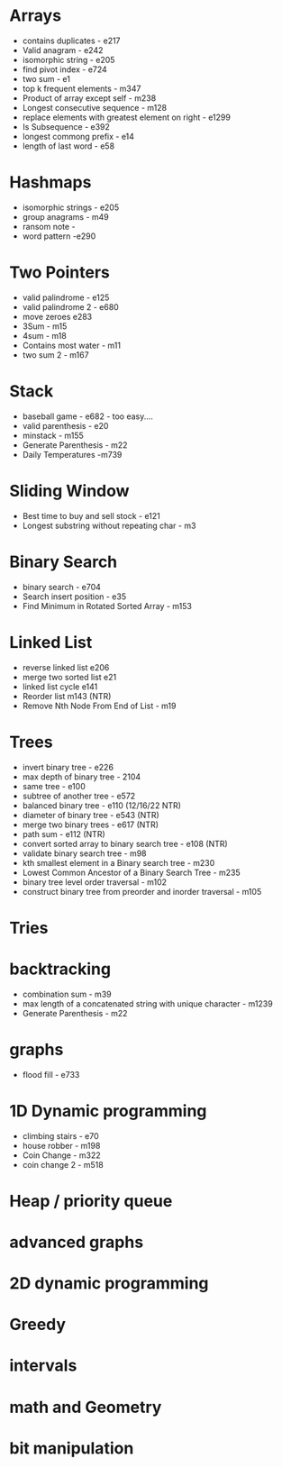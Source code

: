 # Arrays 

- contains duplicates - e217
- Valid anagram - e242
- isomorphic string - e205
- find pivot index - e724
- two sum - e1
- top k frequent elements - m347
- Product of array except self - m238
- Longest consecutive sequence - m128
- replace elements with greatest element on right - e1299
- Is Subsequence - e392
- longest commong prefix - e14
- length of last word - e58


# Hashmaps

- isomorphic strings - e205
- group anagrams - m49
- ransom note - 
- word pattern -e290

# Two Pointers

- valid palindrome - e125
- valid palindrome 2 - e680
- move zeroes e283
- 3Sum - m15
- 4sum - m18
- Contains most water - m11
- two sum 2 - m167

# Stack
- baseball game - e682 - too easy....
- valid parenthesis - e20
- minstack - m155
- Generate Parenthesis - m22
- Daily Temperatures -m739

# Sliding Window

- Best time to buy and sell stock - e121
- Longest substring without repeating char - m3

# Binary Search
- binary search - e704
- Search insert position - e35
- Find Minimum in Rotated Sorted Array - m153


# Linked List

- reverse linked list e206
- merge two sorted list e21
- linked list cycle e141
- Reorder list m143 (NTR)
- Remove Nth Node From End of List - m19

# Trees

- invert binary tree - e226
- max depth of binary tree - 2104
- same tree - e100
- subtree of another tree - e572
- balanced binary tree - e110 (12/16/22 NTR)
- diameter of binary tree - e543 (NTR)
- merge two binary trees - e617 (NTR)
- path sum - e112 (NTR)
- convert sorted array to binary search tree - e108 (NTR)
- validate binary search tree - m98
- kth smallest element in a Binary search tree - m230
- Lowest Common Ancestor of a Binary Search Tree - m235
- binary tree level order traversal - m102
- construct binary tree from preorder and inorder traversal - m105


# Tries


# backtracking
- combination sum - m39
- max length of a concatenated string with unique character - m1239
- Generate Parenthesis - m22

# graphs
- flood fill - e733

# 1D Dynamic programming
- climbing stairs - e70
- house robber - m198
- Coin Change - m322
- coin change 2 - m518


# Heap / priority queue


# advanced graphs


# 2D dynamic programming

# Greedy

# intervals

# math and Geometry

# bit manipulation
